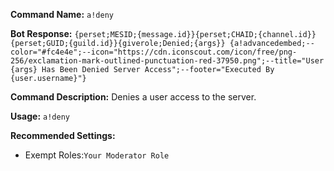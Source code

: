 
**Command Name:**
`a!deny`

**Bot Response:**
```{perset;MESID;{message.id}}{perset;CHAID;{channel.id}}{perset;GUID;{guild.id}}{giverole;Denied;{args}} {a!advancedembed;--color="#fc4e4e";--icon="https://cdn.iconscout.com/icon/free/png-256/exclamation-mark-outlined-punctuation-red-37950.png";--title="User {args} Has Been Denied Server Access";--footer="Executed By {user.username}"}```

**Command Description:**
Denies a user access to the server.

**Usage:**
`a!deny`

**Recommended Settings:**
* Exempt Roles:`Your Moderator Role`
